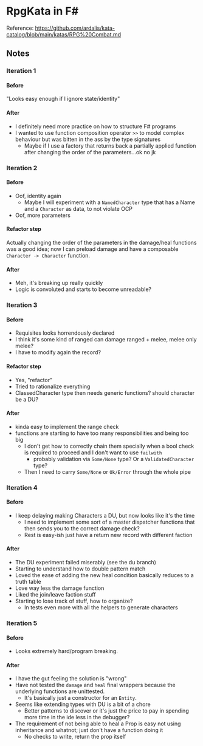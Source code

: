 # RpgKata in F#

Reference: https://github.com/ardalis/kata-catalog/blob/main/katas/RPG%20Combat.md

## Notes

### Iteration 1 

#### Before

"Looks easy enough if I ignore state/identity"

#### After

* I definitely need more practice on how to structure F# programs
* I wanted to use function composition operator `>>` to model complex behaviour but was bitten in the ass by the type signatures
  * Maybe if I use a factory that returns back a partially applied function after changing the order of the parameters...ok no jk

### Iteration 2

#### Before

* Oof, identity again
  * Maybe I will experiment with a `NamedCharacter` type that has a Name and a `Character` as data, to not violate OCP
* Oof, more parameters

#### Refactor step

Actually changing the order of the parameters in the damage/heal functions
was a good idea; now I can preload damage and have a composable `Character -> Character` function.

#### After

* Meh, it's breaking up really quickly
* Logic is convoluted and starts to become unreadable?

### Iteration 3

#### Before

* Requisites looks horrendously declared
* I think it's some kind of ranged can damage ranged + melee, melee only melee?
* I have to modify again the record?

#### Refactor step

* Yes, "refactor"
* Tried to rationalize everything
* ClassedCharacter type then needs generic functions? should character be a DU?

#### After

* kinda easy to implement the range check
* functions are starting to have too many responsibilities and being too big
  * I don't get how to correctly chain them specially when a bool check is required to proceed and I don't want to use `failwith`
    * probably validation via `Some/None` type? Or a `ValidatedCharacter` type?
  * Then I need to carry `Some/None` or `Ok/Error` through the whole pipe

### Iteration 4

#### Before

* I keep delaying making Characters a DU, but now looks like it's the time
  * I need to implement some sort of a master dispatcher functions that then sends you to the correct damage check?
  * Rest is easy-ish just have a return new record with different faction

#### After

* The DU experiment failed miserably (see the du branch)
* Starting to understand how to double pattern match
* Loved the ease of adding the new heal condition basically reduces to a truth table
* Love way less the damage function
* Liked the join/leave faction stuff
* Starting to lose track of stuff, how to organize?
  * In tests even more with all the helpers to generate characters

### Iteration 5

#### Before

* Looks extremely hard/program breaking.

#### After

* I have the gut feeling the solution is "wrong"
* Have not tested the `damage` and `heal` final wrappers because the underlying functions are unittested.
  * It's basically just a constructor for an `Entity`.
* Seems like extending types with DU is a bit of a chore
  * Better patterns to discover or it's just the price to pay in spending more time in the ide less in the debugger?
* The requirement of not being able to heal a Prop is easy not using inheritance and whatnot; just don't have a function doing it
  * No checks to write, return the prop itself
